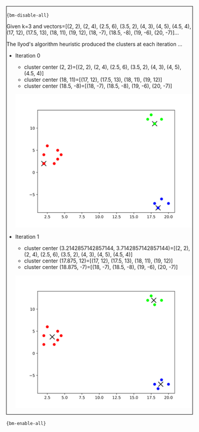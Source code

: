 <div style="border:1px solid black;">

`{bm-disable-all}`

Given k=3 and vectors=[(2, 2), (2, 4), (2.5, 6), (3.5, 2), (4, 3), (4, 5), (4.5, 4), (17, 12), (17.5, 13), (18, 11), (19, 12), (18, -7), (18.5, -8), (19, -6), (20, -7)]...

The llyod's algorithm heuristic produced the clusters at each iteration ...

 * Iteration 0

    * cluster center (2, 2)=[(2, 2), (2, 4), (2.5, 6), (3.5, 2), (4, 3), (4, 5), (4.5, 4)]
    * cluster center (18, 11)=[(17, 12), (17.5, 13), (18, 11), (19, 12)]
    * cluster center (18.5, -8)=[(18, -7), (18.5, -8), (19, -6), (20, -7)]

   ![k-means 2D plot](ch8_64d682f4192348164dacb4358b0b89a2_plot0.svg)

 * Iteration 1

    * cluster center (3.2142857142857144, 3.7142857142857144)=[(2, 2), (2, 4), (2.5, 6), (3.5, 2), (4, 3), (4, 5), (4.5, 4)]
    * cluster center (17.875, 12)=[(17, 12), (17.5, 13), (18, 11), (19, 12)]
    * cluster center (18.875, -7)=[(18, -7), (18.5, -8), (19, -6), (20, -7)]

   ![k-means 2D plot](ch8_64d682f4192348164dacb4358b0b89a2_plot1.svg)

</div>

`{bm-enable-all}`

